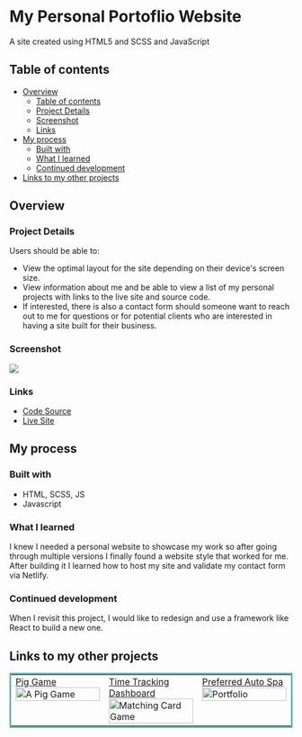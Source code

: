 # My Personal Portoflio Website

A site created using HTML5 and SCSS and JavaScript

## Table of contents

- [Overview](#overview)
  - [Table of contents](#table-of-contents)
  - [Project Details](#project-details)
  - [Screenshot](#screenshot)
  - [Links](#links)
- [My process](#my-process)
  - [Built with](#built-with)
  - [What I learned](#what-i-learned)
  - [Continued development](#continued-development)
- [Links to my other projects](#links-to-my-other-projects)

## Overview

### Project Details

Users should be able to:

- View the optimal layout for the site depending on their device's screen size.
- View information about me and be able to view a list of my personal projects with links to the live site and source code.
- If interested, there is also a contact form should someone want to reach out to me for questions or for potential clients who are interested in having a site built for their business.

### Screenshot

![](https://media.giphy.com/media/bLQ6ITkWJPVQxrOrJ1/giphy.gif)

### Links

- [Code Source](https://github.com/ervn12/myPortfolio)
- [Live Site](https://dev-ervin.netlify.app/)

## My process

### Built with

- HTML, SCSS, JS
- Javascript

### What I learned

I knew I needed a personal website to showcase my work so after going through multiple versions I finally found a website style that worked for me. After building it I learned how to host my site and validate my contact form via Netlify.

### Continued development

When I revisit this project, I would like to redesign and use a framework like React to build a new one.

## Links to my other projects

<table bordercolor="#66b2b2">
  
  <tr>
    <td width="33.3%"  style="align:center;" valign="top">
        <a target="_blank" href="https://github.com/ervn12/pigGame">Pig Game</a>
        <br />
      <a target="_blank" href="https://github.com/ervn12/pigGame">
            <img src="https://media.giphy.com/media/80JowPrkqn9KpYS0aC/giphy.gif" width="100%"  alt="A Pig Game"/>
        </a>
    </td>
    <td width="33.3%" valign="top">
        <a target="_blank" href="https://github.com/ervn12/timeTrackingDashboard"> Time Tracking Dashboard</a>
        <br />
        <a target="_blank" href="https://github.com/ervn12/timeTrackingDashboard">
          <img src="https://media.giphy.com/media/cGPivDzfcz7K1LPDXz/giphy.gif" width="100%" alt="Matching Card Game"/>
        </a>
    </td>
    <td width="33.3%" valign="top">
        <a target="_blank" href="https://github.com/ervn12/preferredAutoSpa2">Preferred Auto Spa</a>
        <br />
        <a target="_blank" href="https://github.com/ervn12/preferredAutoSpa2">
          <img src="https://media.giphy.com/media/kk17SqHqmfytgvZqSN/giphy.gif" width="100%" alt="Portfolio"/>
        </a>
    </td>
  </tr>
</table>
